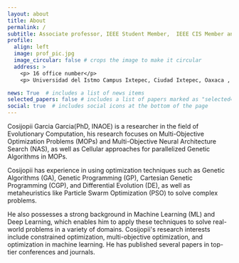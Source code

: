 ```yaml
---
layout: about
title: About
permalink: /
subtitle: Associate professor, IEEE Student Member,  IEEE CIS Member and Member of the Mexico-France Research Network (MUFRAMEX)
profile:
  align: left
  image: prof_pic.jpg
  image_circular: false # crops the image to make it circular
  address: >
    <p> 16 office number</p>
    <p> Universidad del Istmo Campus Ixtepec, Ciudad Ixtepec, Oaxaca , México.</p>

news: True  # includes a list of news items
selected_papers: false # includes a list of papers marked as "selected={true}"
social: true  # includes social icons at the bottom of the page
---
```


Cosijopii Garcia Garcia(PhD, INAOE) is a researcher in the field of Evolutionary Computation, his research focuses on Multi-Objective Optimization Problems (MOPs) and Multi-Objective Neural Architecture Search (NAS), as well as Cellular approaches for parallelized Genetic Algorithms in MOPs.

Cosijopii has experience in using optimization techniques such as Genetic Algorithms (GA), Genetic Programming (GP), Cartesian Genetic Programming (CGP), and Differential Evolution (DE), as well as metaheuristics like Particle Swarm Optimization (PSO) to solve complex problems.

He also possesses a strong background in Machine Learning (ML) and Deep Learning, which enables him to apply these techniques to solve real-world problems in a variety of domains. Cosijopii's research interests include constrained optimization, multi-objective optimization, and optimization in machine learning. He has published several papers in top-tier conferences and journals.
